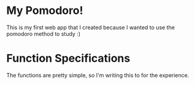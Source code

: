 ﻿# My Pomodoro!
This is my first web app that I created because I wanted to use the pomodoro method to study :)
# Function Specifications
The functions are pretty simple, so I'm writing this to for the experience.
